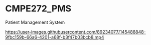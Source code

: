 # CMPE272_PMS
Patient Management System


https://user-images.githubusercontent.com/89234077/145488848-9fbc159b-66a6-4201-a68f-b3f47b03bcb8.mp4

